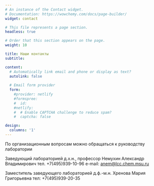 ```yaml
---
# An instance of the Contact widget.
# Documentation: https://wowchemy.com/docs/page-builder/
widget: contact

# This file represents a page section.
headless: true

# Order that this section appears on the page.
weight: 10

title: Наши контакты
subtitle:

content:
  # Automatically link email and phone or display as text?
  autolink: false
  
  # Email form provider
  form:
    #provider: netlify
    #formspree:
    #  id:
    #netlify:
    #  # Enable CAPTCHA challenge to reduce spam?
    #  captcha: false

design:
  columns: '1'
---
```

По организационным вопросам можно обращаться к руководству лаборатории

Заведующий лабораторией
д.х.н., профессор Немухин Александр Владимирович
тел. +7(495)939-10-96
e-mail: anem@lcc.chem.msu.ru

Заместитель заведующего лабораторией
д.ф.-м.н. Хренова Мария Григорьевна
тел: +7(495)939-20-35

